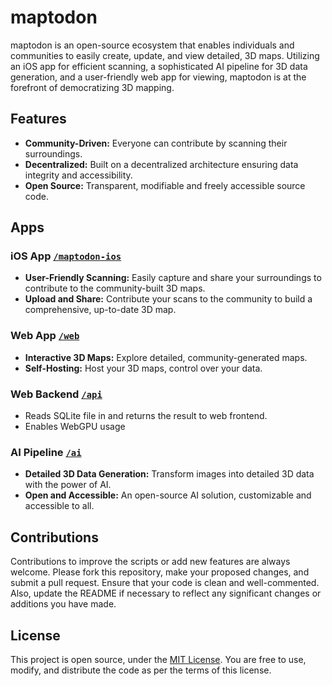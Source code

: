 # maptodon

maptodon is an open-source ecosystem that enables individuals and communities to easily create, update, and view detailed, 3D maps. Utilizing an iOS app for efficient scanning, a sophisticated AI pipeline for 3D data generation, and a user-friendly web app for viewing, maptodon is at the forefront of democratizing 3D mapping.

## Features
- **Community-Driven:** Everyone can contribute by scanning their surroundings.
- **Decentralized:** Built on a decentralized architecture ensuring data integrity and accessibility.
- **Open Source:** Transparent, modifiable and freely accessible source code.

## Apps

### iOS App [`/maptodon-ios`](/maptodon-ios)
- **User-Friendly Scanning:** Easily capture and share your surroundings to contribute to the community-built 3D maps.
- **Upload and Share:** Contribute your scans to the community to build a comprehensive, up-to-date 3D map.

### Web App [`/web`](/web)
- **Interactive 3D Maps:** Explore detailed, community-generated maps.
- **Self-Hosting:** Host your 3D maps, control over your data.

### Web Backend [`/api`](/api)
- Reads SQLite file in and returns the result to web frontend.
- Enables WebGPU usage

### AI Pipeline [`/ai`](/ai)
- **Detailed 3D Data Generation:** Transform images into detailed 3D data with the power of AI.
- **Open and Accessible:** An open-source AI solution, customizable and accessible to all.


## Contributions

Contributions to improve the scripts or add new features are always welcome. Please fork this repository, make your proposed changes, and submit a pull request. Ensure that your code is clean and well-commented. Also, update the README if necessary to reflect any significant changes or additions you have made.

## License

This project is open source, under the [MIT License](LICENSE). You are free to use, modify, and distribute the code as per the terms of this license.
